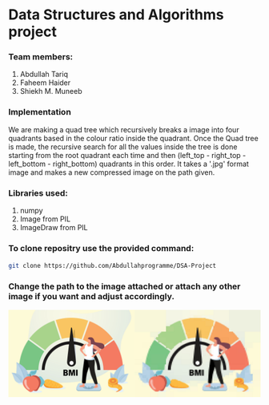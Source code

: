 # Data Structures and Algorithms project

### Team members:
1. Abdullah Tariq
2. Faheem Haider
3. Shiekh M. Muneeb

### Implementation
We are making a quad tree which recursively breaks a image into four quadrants based in the colour ratio inside the quadrant. Once the Quad tree is made, the recursive search for all the values inside the tree is done starting from the root quadrant each time and then (left_top - right_top - left_bottom - right_bottom) quadrants in this order. It takes a '.jpg' format image and makes a new compressed image on the path given.

### Libraries used:
1. numpy
2. Image from PIL
3. ImageDraw from PIL

### To clone repositry use the provided command:
```bash
git clone https://github.com/Abdullahprogramme/DSA-Project
```
### Change the path to the image attached or attach any other image if you want and adjust accordingly.

<div style="display: flex;">
  <img src="./readme_file_images/BMI.jpg" alt="Original Image" style="width: 50%;">
  <img src="./readme_file_images/Compressed.jpg" alt="Compressed Image" style="width: 50%;">
</div>

